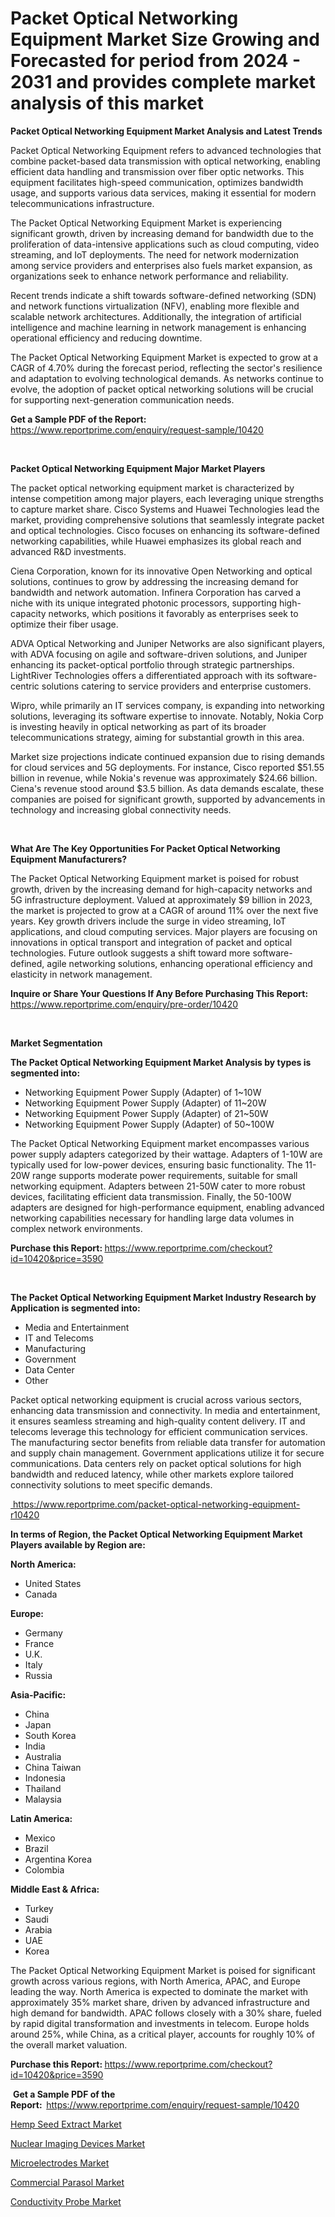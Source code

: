 <p><h1>Packet Optical Networking Equipment Market Size Growing and Forecasted for period from 2024 - 2031 and provides complete market analysis of this market</h1></p><p><strong>Packet Optical Networking Equipment Market Analysis and Latest Trends</strong></p>
<p><p>Packet Optical Networking Equipment refers to advanced technologies that combine packet-based data transmission with optical networking, enabling efficient data handling and transmission over fiber optic networks. This equipment facilitates high-speed communication, optimizes bandwidth usage, and supports various data services, making it essential for modern telecommunications infrastructure.</p><p>The Packet Optical Networking Equipment Market is experiencing significant growth, driven by increasing demand for bandwidth due to the proliferation of data-intensive applications such as cloud computing, video streaming, and IoT deployments. The need for network modernization among service providers and enterprises also fuels market expansion, as organizations seek to enhance network performance and reliability.</p><p>Recent trends indicate a shift towards software-defined networking (SDN) and network functions virtualization (NFV), enabling more flexible and scalable network architectures. Additionally, the integration of artificial intelligence and machine learning in network management is enhancing operational efficiency and reducing downtime.</p><p>The Packet Optical Networking Equipment Market is expected to grow at a CAGR of 4.70% during the forecast period, reflecting the sector's resilience and adaptation to evolving technological demands. As networks continue to evolve, the adoption of packet optical networking solutions will be crucial for supporting next-generation communication needs.</p></p>
<p><strong>Get a Sample PDF of the Report:&nbsp;</strong> <a href="https://www.reportprime.com/enquiry/request-sample/10420?utm_campaign=1901&utm_medium=2&utm_source=Github&utm_content=ia&utm_term=25122024&utm_id=packet-optical-networking-equipment">https://www.reportprime.com/enquiry/request-sample/10420</a></p>
<p>&nbsp;</p>
<p><strong>Packet Optical Networking Equipment Major Market Players</strong></p>
<p><p>The packet optical networking equipment market is characterized by intense competition among major players, each leveraging unique strengths to capture market share. Cisco Systems and Huawei Technologies lead the market, providing comprehensive solutions that seamlessly integrate packet and optical technologies. Cisco focuses on enhancing its software-defined networking capabilities, while Huawei emphasizes its global reach and advanced R&D investments.</p><p>Ciena Corporation, known for its innovative Open Networking and optical solutions, continues to grow by addressing the increasing demand for bandwidth and network automation. Infinera Corporation has carved a niche with its unique integrated photonic processors, supporting high-capacity networks, which positions it favorably as enterprises seek to optimize their fiber usage.</p><p>ADVA Optical Networking and Juniper Networks are also significant players, with ADVA focusing on agile and software-driven solutions, and Juniper enhancing its packet-optical portfolio through strategic partnerships. LightRiver Technologies offers a differentiated approach with its software-centric solutions catering to service providers and enterprise customers.</p><p>Wipro, while primarily an IT services company, is expanding into networking solutions, leveraging its software expertise to innovate. Notably, Nokia Corp is investing heavily in optical networking as part of its broader telecommunications strategy, aiming for substantial growth in this area.</p><p>Market size projections indicate continued expansion due to rising demands for cloud services and 5G deployments. For instance, Cisco reported $51.55 billion in revenue, while Nokia's revenue was approximately $24.66 billion. Ciena's revenue stood around $3.5 billion. As data demands escalate, these companies are poised for significant growth, supported by advancements in technology and increasing global connectivity needs.</p></p>
<p>&nbsp;</p>
<p><strong>What Are The Key Opportunities For Packet Optical Networking Equipment Manufacturers?</strong></p>
<p><p>The Packet Optical Networking Equipment market is poised for robust growth, driven by the increasing demand for high-capacity networks and 5G infrastructure deployment. Valued at approximately $9 billion in 2023, the market is projected to grow at a CAGR of around 11% over the next five years. Key growth drivers include the surge in video streaming, IoT applications, and cloud computing services. Major players are focusing on innovations in optical transport and integration of packet and optical technologies. Future outlook suggests a shift toward more software-defined, agile networking solutions, enhancing operational efficiency and elasticity in network management.</p></p>
<p><strong>Inquire or Share Your Questions If Any Before Purchasing This Report:</strong> <a href="https://www.reportprime.com/enquiry/pre-order/10420?utm_campaign=1901&utm_medium=2&utm_source=Github&utm_content=ia&utm_term=25122024&utm_id=packet-optical-networking-equipment">https://www.reportprime.com/enquiry/pre-order/10420</a></p>
<p>&nbsp;</p>
<p><strong>Market Segmentation</strong></p>
<p><strong>The Packet Optical Networking Equipment Market Analysis by types is segmented into:</strong></p>
<p><ul><li>Networking Equipment Power Supply (Adapter) of 1~10W</li><li>Networking Equipment Power Supply (Adapter) of 11~20W</li><li>Networking Equipment Power Supply (Adapter) of 21~50W</li><li>Networking Equipment Power Supply (Adapter) of 50~100W</li></ul></p>
<p><p>The Packet Optical Networking Equipment market encompasses various power supply adapters categorized by their wattage. Adapters of 1-10W are typically used for low-power devices, ensuring basic functionality. The 11-20W range supports moderate power requirements, suitable for small networking equipment. Adapters between 21-50W cater to more robust devices, facilitating efficient data transmission. Finally, the 50-100W adapters are designed for high-performance equipment, enabling advanced networking capabilities necessary for handling large data volumes in complex network environments.</p></p>
<p><strong>Purchase this Report:&nbsp;</strong><a href="https://www.reportprime.com/checkout?id=10420&price=3590&utm_campaign=1901&utm_medium=2&utm_source=Github&utm_content=ia&utm_term=25122024&utm_id=packet-optical-networking-equipment">https://www.reportprime.com/checkout?id=10420&price=3590</a></p>
<p>&nbsp;</p>
<p><strong>The Packet Optical Networking Equipment Market Industry Research by Application is segmented into:</strong></p>
<p><ul><li>Media and Entertainment</li><li>IT and Telecoms</li><li>Manufacturing</li><li>Government</li><li>Data Center</li><li>Other</li></ul></p>
<p><p>Packet optical networking equipment is crucial across various sectors, enhancing data transmission and connectivity. In media and entertainment, it ensures seamless streaming and high-quality content delivery. IT and telecoms leverage this technology for efficient communication services. The manufacturing sector benefits from reliable data transfer for automation and supply chain management. Government applications utilize it for secure communications. Data centers rely on packet optical solutions for high bandwidth and reduced latency, while other markets explore tailored connectivity solutions to meet specific demands.</p></p>
<p><a href="https://www.reportprime.com/packet-optical-networking-equipment-r10420?utm_campaign=1901&utm_medium=2&utm_source=Github&utm_content=ia&utm_term=25122024&utm_id=packet-optical-networking-equipment">&nbsp;https://www.reportprime.com/packet-optical-networking-equipment-r10420</a></p>
<p><strong>In terms of Region, the Packet Optical Networking Equipment Market Players available by Region are:</strong></p>
<p>
    <p> <strong> North America: </strong>
        <ul>
            <li>United States</li>
            <li>Canada</li>
        </ul>
        </p> 
    <p> <strong> Europe: </strong>
        <ul>
            <li>Germany</li>
            <li>France</li>
            <li>U.K.</li>
            <li>Italy</li>
            <li>Russia</li>
        </ul>
        </p> 
    <p> <strong> Asia-Pacific: </strong>
        <ul>
            <li>China</li>
            <li>Japan</li>
            <li>South Korea</li>
            <li>India</li>
            <li>Australia</li>
            <li>China Taiwan</li>
            <li>Indonesia</li>
            <li>Thailand</li>
            <li>Malaysia</li>
        </ul>
        </p> 
    <p> <strong> Latin America: </strong>
        <ul>
            <li>Mexico</li>
            <li>Brazil</li>
            <li>Argentina Korea</li>
            <li>Colombia</li>
        </ul>
        </p> 
    <p> <strong> Middle East & Africa: </strong>
        <ul>
            <li>Turkey</li>
            <li>Saudi</li>
            <li>Arabia</li>
            <li>UAE</li>
            <li>Korea</li>
        </ul>
    </p>
    </p>
<p><p>The Packet Optical Networking Equipment Market is poised for significant growth across various regions, with North America, APAC, and Europe leading the way. North America is expected to dominate the market with approximately 35% market share, driven by advanced infrastructure and high demand for bandwidth. APAC follows closely with a 30% share, fueled by rapid digital transformation and investments in telecom. Europe holds around 25%, while China, as a critical player, accounts for roughly 10% of the overall market valuation.</p></p>
<p><strong>Purchase this Report: </strong><a href="https://www.reportprime.com/checkout?id=10420&price=3590&utm_campaign=1901&utm_medium=2&utm_source=Github&utm_content=ia&utm_term=25122024&utm_id=packet-optical-networking-equipment">https://www.reportprime.com/checkout?id=10420&price=3590</a></p>
<p>&nbsp;<strong>Get a Sample PDF of the Report:&nbsp;&nbsp;</strong><a href="https://www.reportprime.com/enquiry/request-sample/10420?utm_campaign=1901&utm_medium=2&utm_source=Github&utm_content=ia&utm_term=25122024&utm_id=packet-optical-networking-equipment">https://www.reportprime.com/enquiry/request-sample/10420</a></p>
<p><strong></strong></p>
<p><p><a href="https://www.linkedin.com/pulse/detailed-examination-hemp-seed-extract-market-size-projecting-wilof?utm_campaign=1901&utm_medium=2&utm_source=Github&utm_content=ia&utm_term=25122024&utm_id=packet-optical-networking-equipment">Hemp Seed Extract Market</a></p><p><a href="https://www.linkedin.com/pulse/industry-breakdown-nuclear-imaging-devices-market-size-growth-f51kf?utm_campaign=1901&utm_medium=2&utm_source=Github&utm_content=ia&utm_term=25122024&utm_id=packet-optical-networking-equipment">Nuclear Imaging Devices Market</a></p><p><a href="https://www.linkedin.com/pulse/estimating-size-growth-potential-microelectrodes-market-segmentation-ci1tf?utm_campaign=1901&utm_medium=2&utm_source=Github&utm_content=ia&utm_term=25122024&utm_id=packet-optical-networking-equipment">Microelectrodes Market</a></p><p><a href="https://www.linkedin.com/pulse/rev-athenaur-okk4f?utm_campaign=1901&utm_medium=2&utm_source=Github&utm_content=ia&utm_term=25122024&utm_id=packet-optical-networking-equipment">Commercial Parasol Market</a></p><p><a href="https://www.linkedin.com/pulse/conductivity-probe-market-size-forecast-from-2024-2031-growth-u82zf?utm_campaign=1901&utm_medium=2&utm_source=Github&utm_content=ia&utm_term=25122024&utm_id=packet-optical-networking-equipment">Conductivity Probe Market</a></p></p>